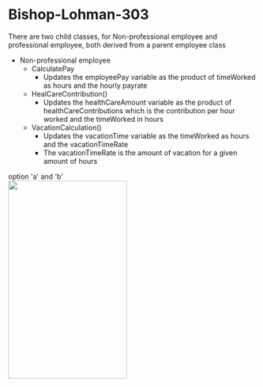 # Bishop-Lohman-303
There are two child classes, for Non-professional employee and professional employee, both derived from a parent employee class<br />
- Non-professional employee
  - CalculatePay
    - Updates the employeePay variable as the product of timeWorked as hours and the hourly payrate
  - HealCareContribution()
    - Updates the healthCareAmount variable as the product of healthCareContributions which is the contribution per hour worked and the timeWorked in hours
  - VacationCalculation()
    - Updates the vacationTime variable as the timeWorked as hours and the vacationTimeRate
    - The vacationTimeRate is the amount of vacation for a given amount of hours
 
option 'a' and 'b'<br />
<img src="https://user-images.githubusercontent.com/90850429/192043780-8a474b7e-6f46-41a6-9e13-f306661ad891.png" width="240" height="400"><br />
